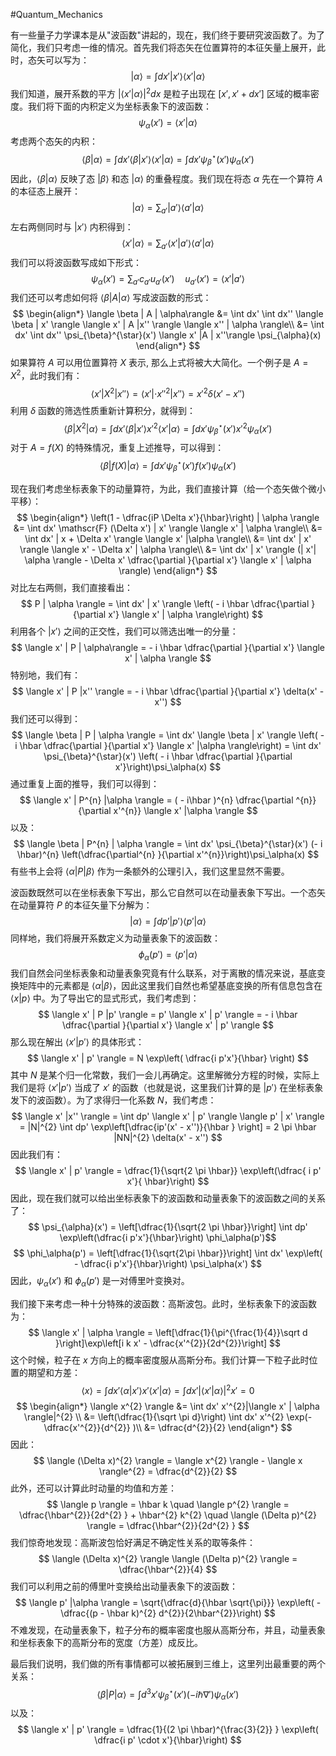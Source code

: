 #Quantum_Mechanics 

有一些量子力学课本是从"波函数"讲起的，现在，我们终于要研究波函数了。为了简化，我们只考虑一维的情况。首先我们将态矢在位置算符的本征矢量上展开，此时，态矢可以写为：
$$
|  \alpha \rangle = \int  dx' | x' \rangle \langle  x' | \alpha  \rangle
$$
我们知道，展开系数的平方 $|\langle  x' | \alpha \rangle|^{2} dx$ 是粒子出现在 $[x',x'+dx']$ 区域的概率密度。我们将下面的内积定义为坐标表象下的波函数：
$$
\psi_\alpha(x') = \langle  x' | \alpha  \rangle
$$
考虑两个态矢的内积：
$$
\langle   \beta  | \alpha  \rangle = \int dx' \langle  \beta | x' \rangle \langle  x' |  \alpha \rangle   = \int dx' \psi^{\star}_{\beta}(x')  \psi_\alpha(x')
$$
因此，$\langle  \beta |\alpha  \rangle$ 反映了态 $|  \beta \rangle$ 和态 $|  \alpha \rangle$ 的重叠程度。我们现在将态 $\alpha$ 先在一个算符 $A$ 的本征态上展开：
$$
|  \alpha \rangle = \sum_{a'} |  a' \rangle\langle a'  | \alpha  \rangle
$$
左右两侧同时与 $| x' \rangle$ 内积得到：
$$
\langle  x' |\alpha  \rangle = \sum_{a'} \langle  x' | a' \rangle  \langle  a' |\alpha  \rangle
$$
我们可以将波函数写成如下形式：
$$
\psi_{\alpha}(x') = \sum_{a'} c_{a'} u_{a'} (x') \quad u_{a'}(x') = \langle  x' |a'  \rangle
$$
我们还可以考虑如何将 $\langle  \beta | A  | \alpha \rangle$ 写成波函数的形式：
$$
\begin{align*}
\langle  \beta |  A |  \alpha\rangle &= \int dx' \int  dx'' \langle  \beta  | x' \rangle   \langle  x' | A  |x'' \rangle  \langle  x'' | \alpha \rangle\\
&= \int dx' \int dx'' \psi_{\beta}^{\star}(x')  \langle  x' |A   | x''\rangle \psi_{\alpha}(x)
\end{align*}
$$
如果算符 $A$ 可以用位置算符 $X$ 表示, 那么上式将被大大简化。一个例子是 $A = X^{2}$，此时我们有：
$$
\langle  x' | X^{2}  | x''\rangle = \langle x' | \cdot  x''^{2} | x'' \rangle = x'^{2} \delta(x' - x'')
$$
利用 $\delta$ 函数的筛选性质重新计算积分，就得到：
$$
\langle  \beta | X^{2}  | \alpha\rangle = \int  dx' \langle  \beta | x' \rangle x'^{2} \langle  x' | \alpha  \rangle = \int dx'  \psi_{\beta}^{\star} (x') x'^{2} \psi_{\alpha}(x')
$$
对于 $A = f(X)$ 的特殊情况，重复上述推导，可以得到：
$$
\langle  \beta |  f(X) | \alpha \rangle = \int dx' \psi_{\beta}^{\star}(x') f(x') \psi_{\alpha}(x')
$$

现在我们考虑坐标表象下的动量算符，为此，我们直接计算（给一个态矢做个微小平移）：
$$
\begin{align*}
\left(1 - \dfrac{iP \Delta x'}{\hbar}\right) |  \alpha \rangle &=   \int dx' \mathscr{F} (\Delta x') | x' \rangle  \langle  x' | \alpha \rangle\\
&= \int dx' | x + \Delta x' \rangle \langle  x' |\alpha  \rangle\\
&= \int dx' | x' \rangle \langle  x' - \Delta x' | \alpha  \rangle\\
&= \int dx' | x' \rangle (| x'| \alpha \rangle - \Delta x' \dfrac{\partial }{\partial x'}  \langle  x' | \alpha  \rangle)
\end{align*}
$$
对比左右两侧，我们直接看出：
$$
P | \alpha  \rangle  = \int dx' | x' \rangle \left( - i \hbar  \dfrac{\partial }{\partial x'} \langle  x' | \alpha  \rangle\right)
$$
利用各个 $| x' \rangle$ 之间的正交性，我们可以筛选出唯一的分量：
$$
\langle  x' | P  |  \alpha\rangle = - i \hbar  \dfrac{\partial }{\partial x'} \langle  x' | \alpha  \rangle
$$
特别地，我们有：
$$
\langle  x' | P  |x'' \rangle = - i \hbar \dfrac{\partial }{\partial x'}  \delta(x' - x'')
$$
我们还可以得到：
$$
\langle  \beta |  P  | \alpha \rangle = \int dx' \langle  \beta  | x' \rangle  \left( - i \hbar  \dfrac{\partial }{\partial x'} \langle  x' |\alpha  \rangle\right)   = \int dx' \psi_{\beta}^{\star}(x')  \left( - i \hbar \dfrac{\partial }{\partial x'}\right)\psi_\alpha(x)
$$
通过重复上面的推导，我们可以得到：
$$
\langle  x' | P^{n}  |\alpha \rangle = ( - i\hbar )^{n} \dfrac{\partial ^{n}}{\partial x'^{n}} \langle  x' |\alpha  \rangle
$$
以及：
$$
\langle  \beta | P^{n}  | \alpha \rangle = \int dx' \psi_{\beta}^{\star}(x')   (- i \hbar)^{n} \left(\dfrac{\partial^{n} }{\partial x'^{n}}\right)\psi_\alpha(x)
$$
有些书上会将 $\langle  \alpha | P  |\beta \rangle$ 作为一条额外的公理引入，我们这里显然不需要。

波函数既然可以在坐标表象下写出，那么它自然可以在动量表象下写出。一个态矢在动量算符 $P$ 的本征矢量下分解为：
$$
|  \alpha \rangle = \int dp' |  p' \rangle \langle  p' | \alpha  \rangle
$$
同样地，我们将展开系数定义为动量表象下的波函数：
$$
\phi_\alpha(p') = \langle  p' | \alpha \rangle
$$
我们自然会问坐标表象和动量表象究竟有什么联系，对于离散的情况来说，基底变换矩阵中的元素都是 $\langle  \alpha | \beta \rangle$，因此这里我们自然也希望基底变换的所有信息包含在 $\langle  x |  p\rangle$ 中。为了导出它的显式形式，我们考虑到：
$$
\langle  x' | P  |p' \rangle = p' \langle  x' | p' \rangle = - i \hbar  \dfrac{\partial }{\partial x'} \langle  x' | p' \rangle
$$
那么现在解出 $\langle  x' | p' \rangle$ 的具体形式：
$$
\langle  x' | p' \rangle = N \exp\left( \dfrac{i p'x'}{\hbar} \right)
$$
其中 $N$ 是某个归一化常数，我们一会儿再确定。这里解微分方程的时候，实际上我们是将 $\langle  x' | p' \rangle$ 当成了 $x'$ 的函数（也就是说，这里我们计算的是 $| p' \rangle$ 在坐标表象发下的波函数）。为了求得归一化系数 $N$，我们考虑：
$$
\langle  x' |x''  \rangle = \int dp' \langle  x' | p' \rangle \langle  p' | x' \rangle = |N|^{2} \int dp' \exp\left[\dfrac{ip'(x' - x'')}{\hbar } \right] = 2 \pi \hbar |NN|^{2} \delta(x' - x'')
$$
因此我们有：
$$
\langle  x' | p' \rangle = \dfrac{1}{\sqrt{2 \pi \hbar}} \exp\left(\dfrac{ i p' x'}{ \hbar}\right)
$$
因此，现在我们就可以给出坐标表象下的波函数和动量表象下的波函数之间的关系了：
$$
\psi_{\alpha}(x') = \left[\dfrac{1}{\sqrt{2 \pi \hbar}}\right] \int dp' 
\exp\left(\dfrac{i p'x'}{\hbar}\right) \phi_\alpha(p')$$
$$
\phi_\alpha(p') = \left[\dfrac{1}{\sqrt{2\pi \hbar}}\right]  \int dx' \exp\left( -  \dfrac{i p'x'}{\hbar}\right)  \psi_\alpha(x')
$$
因此，$\psi_\alpha(x')$ 和 $\phi_\alpha(p')$ 是一对傅里叶变换对。

我们接下来考虑一种十分特殊的波函数：高斯波包。此时，坐标表象下的波函数为：
$$
\langle  x' | \alpha  \rangle  = \left[\dfrac{1}{\pi^{\frac{1}{4}}\sqrt d }\right]\exp\left[i k x' - \dfrac{x'^{2}}{2d^{2}}\right]
$$
这个时候，粒子在 $x$ 方向上的概率密度服从高斯分布。我们计算一下粒子此时位置的期望和方差：
$$
\langle  x \rangle = \int dx' \langle  \alpha | x' \rangle x' \langle  x' |\alpha \rangle = \int dx' |\langle  x'|\alpha   \rangle|^{2} x' = 0
$$
$$
\begin{align*}
\langle  x^{2} \rangle &= \int dx' x'^{2}|\langle  x'
 | \alpha  \rangle|^{2} \\
&= \left(\dfrac{1}{\sqrt  \pi  d}\right)  \int   dx'  x'^{2} \exp(- \dfrac{x'^{2}}{d^{2}} )\\
 &= \dfrac{d^{2}}{2}
\end{align*}
$$
因此：
$$
\langle  (\Delta x)^{2}  \rangle = \langle  x^{2}  \rangle - \langle  x \rangle^{2}  = \dfrac{d^{2}}{2}
$$
此外，还可以计算此时动量的均值和方差：
$$
\langle  p \rangle = \hbar k    \quad  \langle  p^{2}  \rangle = \dfrac{\hbar^{2}}{2d^{2} } + \hbar^{2} k^{2} \quad  \langle  (\Delta p)^{2}  \rangle = \dfrac{\hbar^{2}}{2d^{2} }
$$
我们惊奇地发现：高斯波包恰好满足不确定性关系的取等条件：
$$
\langle  (\Delta x)^{2}  \rangle \langle  (\Delta p)^{2}  \rangle = \dfrac{\hbar^{2}}{4}
$$
我们可以利用之前的傅里叶变换给出动量表象下的波函数：
$$
\langle  p' |\alpha  \rangle = \sqrt{\dfrac{d}{\hbar \sqrt{\pi}}} \exp\left( - \dfrac{(p - \hbar k)^{2} d^{2}}{2\hbar^{2}}\right)
$$
不难发现，在动量表象下，粒子分布的概率密度也服从高斯分布，并且，动量表象和坐标表象下的高斯分布的宽度（方差）成反比。

最后我们说明，我们做的所有事情都可以被拓展到三维上，这里列出最重要的两个关系：
$$
\langle  \beta | P  | \alpha \rangle  = \int d^{3}x' \psi_{\beta}^{\star} (x') ( - i \hbar  \nabla') \psi_{\alpha}(x')
$$
以及：
$$
\langle  x' |  p' \rangle = \dfrac{1}{(2 \pi \hbar)^{\frac{3}{2}} } \exp\left( \dfrac{i p' \cdot x'}{\hbar}\right)
$$
